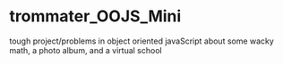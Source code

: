# trommater_OOJS_Mini

tough project/problems in object oriented javaScript 
about some wacky math, a photo album, and a virtual school
